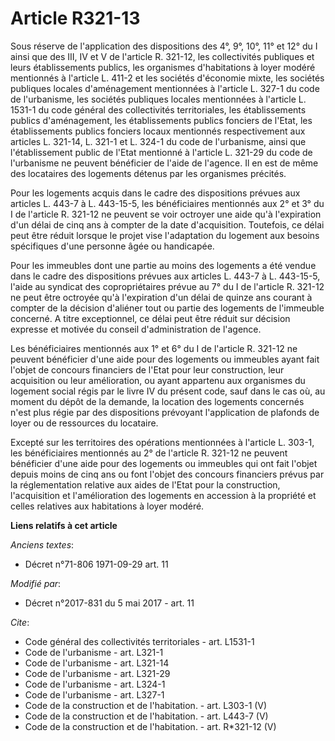# Article R321-13

Sous réserve de l'application des dispositions des 4°, 9°, 10°, 11° et 12° du I ainsi que des III, IV et V de l'article R.
321-12, les collectivités publiques et leurs établissements publics, les organismes d'habitations à loyer modéré mentionnés à
l'article L. 411-2 et les sociétés d'économie mixte, les sociétés publiques locales d'aménagement mentionnées à l'article L.
327-1 du code de l'urbanisme, les sociétés publiques locales mentionnées à l'article L. 1531-1 du code général des
collectivités territoriales, les établissements publics d'aménagement, les établissements publics fonciers de l'Etat, les
établissements publics fonciers locaux mentionnés respectivement aux articles L. 321-14, L. 321-1 et L. 324-1 du code de
l'urbanisme, ainsi que l'établissement public de l'Etat mentionné à l'article L. 321-29 du code de l'urbanisme ne peuvent
bénéficier de l'aide de l'agence. Il en est de même des locataires des logements détenus par les organismes précités. 

Pour les logements acquis dans le cadre des dispositions prévues aux articles L. 443-7 à L. 443-15-5, les bénéficiaires
mentionnés aux 2° et 3° du I de l'article R. 321-12 ne peuvent se voir octroyer une aide qu'à l'expiration d'un délai de cinq
ans à compter de la date d'acquisition. Toutefois, ce délai peut être réduit lorsque le projet vise l'adaptation du logement
aux besoins spécifiques d'une personne âgée ou handicapée. 

Pour les immeubles dont une partie au moins des logements a été vendue dans le cadre des dispositions prévues aux articles L.
443-7 à L. 443-15-5, l'aide au syndicat des copropriétaires prévue au 7° du I de l'article R. 321-12 ne peut être octroyée
qu'à l'expiration d'un délai de quinze ans courant à compter de la décision d'aliéner tout ou partie des logements de
l'immeuble concerné. A titre exceptionnel, ce délai peut être réduit sur décision expresse et motivée du conseil
d'administration de l'agence. 

Les bénéficiaires mentionnés aux 1° et 6° du I de l'article R. 321-12 ne peuvent bénéficier d'une aide pour des logements ou
immeubles ayant fait l'objet de concours financiers de l'Etat pour leur construction, leur acquisition ou leur amélioration,
ou ayant appartenu aux organismes du logement social régis par le livre IV du présent code, sauf dans le cas où, au moment du
dépôt de la demande, la location des logements concernés n'est plus régie par des dispositions prévoyant l'application de
plafonds de loyer ou de ressources du locataire. 

Excepté sur les territoires des opérations mentionnées à l'article L. 303-1, les bénéficiaires mentionnés au 2° de l'article
R. 321-12 ne peuvent bénéficier d'une aide pour des logements ou immeubles qui ont fait l'objet depuis moins de cinq ans ou
font l'objet des concours financiers prévus par la réglementation relative aux aides de l'Etat pour la construction,
l'acquisition et l'amélioration des logements en accession à la propriété et celles relatives aux habitations à loyer modéré.

**Liens relatifs à cet article**

_Anciens textes_:

  - Décret n°71-806 1971-09-29 art. 11

_Modifié par_:

  - Décret n°2017-831 du 5 mai 2017 - art. 11

_Cite_:

  - Code général des collectivités territoriales - art. L1531-1
  - Code de l'urbanisme - art. L321-1
  - Code de l'urbanisme - art. L321-14
  - Code de l'urbanisme - art. L321-29
  - Code de l'urbanisme - art. L324-1
  - Code de l'urbanisme - art. L327-1
  - Code de la construction et de l'habitation. - art. L303-1 (V)
  - Code de la construction et de l'habitation. - art. L443-7 (V)
  - Code de la construction et de l'habitation. - art. R*321-12 (V)
